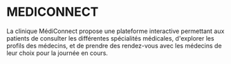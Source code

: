 # MEDICONNECT
La clinique MédiConnect propose une plateforme interactive permettant aux patients de consulter les différentes spécialités médicales, d'explorer les profils des médecins, et de prendre des rendez-vous avec les médecins de leur choix pour la journée en cours.  ​
